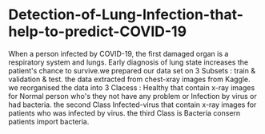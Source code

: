 # Detection-of-Lung-Infection-that-help-to-predict-COVID-19
When a person infected by COVID-19, the first damaged organ is a respiratory system and lungs. Early diagnosis of lung state increases the patient's chance to survive.we prepared our data set on 3 Subsets : train &amp; validation &amp; test. the data extracted from chest-xray images from Kaggle. we reorganised the data into 3 Clacess : Healthy that contain x-ray images for Normal person who's they not have any problem or Infection by virus or had bacteria. the second Class Infected-virus that contain x-ray images for patients who was infected by virus. the third Class is Bacteria consern patients import bacteria.
